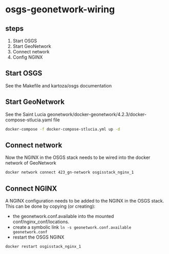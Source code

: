 # osgs-geonetwork-wiring

## steps

1. Start OSGS
1. Start GeoNetwork
1. Connect network
1. Config NGINX

## Start OSGS

See the Makefile and kartoza/osgs documentation

## Start GeoNetwork

See the Saint Lucia geonetwork/docker-geonetwork/4.2.3/docker-compose-stlucia.yaml file

```bash
docker-compose -f docker-compose-stlucia.yml up -d
```

## Connect network

Now the NGINX in the OSGS stack needs to be wired into the docker network of
GeoNetwork

```bash
docker network connect 423_gn-network osgisstack_nginx_1
```

## Connect NGINX

A NGINX configuration needs to be added to the NGINX in the OSGS stack. This can
be done by copying (or creating):

* the geonetwork.conf.available into the mounted conf/nginx_conf/locations.
* create a symbolic link `ln -s geonetwork.conf.available geonetwork.conf`
* restart the OSGS NGINX

```bash
docker restart osgisstack_nginx_1
```
